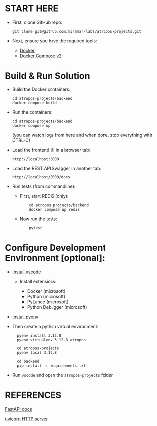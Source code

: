 
# START HERE
- First, clone GitHub repo:
 
      git clone git@github.com:miramar-labs/atropos-projects.git

- Next, ensure you have the required tools:
  - [Docker](https://www.docker.com/)
  - [Docker Compose v2](https://docs.docker.com/compose/)
  
# Build & Run Solution
- Build the Docker containers:

      cd atropos-projects/backend
      docker compose build

- Run the containers:

      cd atropos-projects/backend
      docker compose up

  (you can watch logs from here and when done, stop everything with CTRL-C)

- Load the frontend UI in a browser tab:

      http://localhost:8000

- Load the REST API Swagger in another tab:

      http://localhost/8000/docs


- Run tests (from commandline):

  - First, start REDIS (only):
  
            cd atropos-projects/backend
            docker compose up redis

  - Now run the tests:

            pytest

# Configure Development Environment [optional]:
  
- [Install vscode](https://code.visualstudio.com/)

  - Install extensions:
   
    - Docker (microsoft)
    - Python (microsoft)
    - PyLance (microsoft)
    - Python Debugger (microsoft)
  
  
- [Install pyenv](https://github.com/pyenv/pyenv)
  
- Then create a python virtual environment:
  
        pyenv install 3.12.8
        pyenv virtualenv 3.12.8 atropos
        
        cd atropos-projects
        pyenv local 3.12.8

        cd backend
        pip install -r requirements.txt

- Run `vscode` and open the `atropos-projects` folder

# REFERENCES
  [FastAPI docs](https://fastapi.tiangolo.com/)

  [uvicorn HTTP server](https://www.uvicorn.org/)